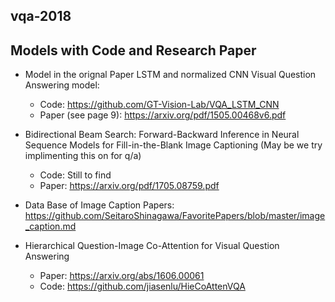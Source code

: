 ## vqa-2018

## Models with Code and Research Paper  
* Model in the orignal Paper LSTM and normalized CNN Visual Question Answering model:
  * Code: https://github.com/GT-Vision-Lab/VQA_LSTM_CNN  
  * Paper (see page 9): https://arxiv.org/pdf/1505.00468v6.pdf 

* Bidirectional Beam Search: Forward-Backward Inference in Neural Sequence Models for Fill-in-the-Blank Image Captioning
(May be we try implimenting this on for q/a)

  * Code: Still to find
  * Paper: https://arxiv.org/pdf/1705.08759.pdf

* Data Base of Image Caption Papers: https://github.com/SeitaroShinagawa/FavoritePapers/blob/master/image_caption.md
 

* Hierarchical Question-Image Co-Attention for Visual Question Answering
  * Paper: https://arxiv.org/abs/1606.00061
  * Code: https://github.com/jiasenlu/HieCoAttenVQA
